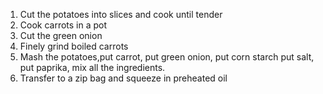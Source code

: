 1. Cut the potatoes into slices and cook until tender
2. Cook carrots in a pot
3. Cut the green onion
4. Finely grind boiled carrots
5. Mash the potatoes,put carrot, put green onion, put corn starch
 put salt, put paprika, mix all the ingredients.
6. Transfer to a zip bag and squeeze in preheated oil
